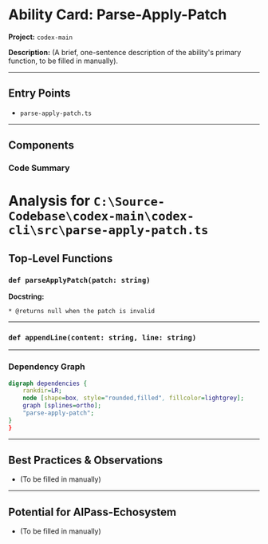 
# Ability Card: Parse-Apply-Patch

**Project:** `codex-main`

**Description:**
(A brief, one-sentence description of the ability's primary function, to be filled in manually).

---

## Entry Points

*   `parse-apply-patch.ts`

---

## Components

### Code Summary

# Analysis for `C:\Source-Codebase\codex-main\codex-cli\src\parse-apply-patch.ts`

## Top-Level Functions

### `def parseApplyPatch(patch: string)`

**Docstring:**
```
* @returns null when the patch is invalid
```


---

### `def appendLine(content: string, line: string)`


---



### Dependency Graph

```dot
digraph dependencies {
    rankdir=LR;
    node [shape=box, style="rounded,filled", fillcolor=lightgrey];
    graph [splines=ortho];
    "parse-apply-patch";
}
}
```

---

## Best Practices & Observations

*   (To be filled in manually)

---

## Potential for AIPass-Echosystem

*   (To be filled in manually)

